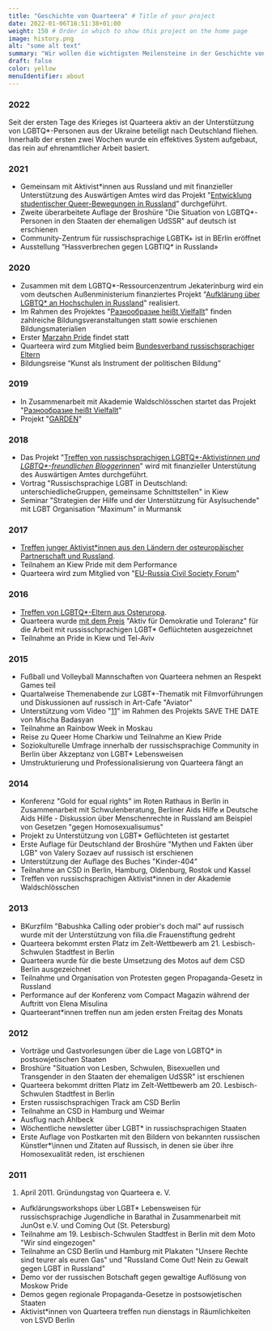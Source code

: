 ```yaml
---
title: "Geschichte von Quarteera" # Title of your project
date: 2022-01-06T16:51:38+01:00
weight: 150 # Order in which to show this project on the home page
image: history.png
alt: "some alt text"
summary: "Wir wollen die wichtigsten Meilensteine in der Geschichte von Quarteera darstellen."
draft: false
color: yellow
menuIdentifier: about
---
```


### 2022
Seit der ersten Tage des Krieges ist Quarteera aktiv an der Unterstützung von LGBTQ*-Personen aus der Ukraine beteiligt nach Deutschland fliehen. Innerhalb der ersten zwei Wochen wurde ein effektives System aufgebaut, das rein auf ehrenamtlicher Arbeit basiert.

### 2021
- Gemeinsam mit Aktivist*innen aus Russland und mit finanzieller Unterstützung des Auswärtigen Amtes wird das Projekt "[Entwicklung studentischer Queer-Bewegungen in Russland](/projects/qib2021/)” durchgeführt.
- Zweite überarbeitete Auflage der Broshüre "Die Situation von LGBTQ*-Personen in den Staaten der ehemaligen UdSSR" auf deutsch ist erschienen
- Community-Zentrum für russischsprachige LGBTK+ ist in BErlin eröffnet
- Ausstellung “Hassverbrechen gegen LGBTIQ* in Russland»

### 2020
- Zusammen mit dem LGBTQ*-Ressourcenzentrum Jekaterinburg wird ein vom deutschen Außenministerium finanziertes Projekt "[Aufklärung über LGBTQ* an Hochschulen in Russland](https://qib20.quarteera.de/)" realisiert.
- Im Rahmen des Projektes "[Разнообразие heißt Vielfallt](/projects/raznoobrasije/)" finden zahlreiche Bildungsveranstaltungen statt sowie erschienen Bildungsmaterialien
- Erster [Marzahn Pride](https://www.marzahn-pride.de) findet statt
- Quarteera wird zum Mitglied beim [Bundesverband russischsprachiger Eltern](https://www.bvre.de)
- Bildungsreise “Kunst als Instrument der politischen Bildung”

### 2019
- In Zusammenarbeit mit Akademie Waldschlösschen startet das Projekt "[Разнообразие heißt Vielfallt](/projects/raznoobrasije/)"
- Projekt "[GARDEN](https://vimeo.com/433780809)"

### 2018
- Das Projekt "[Treffen von russischsprachigen LGBTQ\*-Aktivist*innen und LGBTQ\*-freundlichen Blogger*innen](https://qib18.quarteera.de/)" wird mit finanzieller Unterstütung des Auswärtigen Amtes durchgeführt.
- Vortrag "Russischsprachige LGBT in Deutschland: unterschiedlicheGruppen, gemeinsame Schnittstellen" in Kiew
- Seminar "Strategien der Hilfe und der Unterstützung für Asylsuchende" mit LGBT Organisation "Maximum" in Murmansk

### 2017
- [Treffen junger Aktivist*innen aus den Ländern der osteuropäischer Partnerschaft und Russland](https://qib17.quarteera.de/).
- Teilnahem an Kiew Pride mit dem Performance
- Quarteera wird zum Mitglied von "[EU-Russia Civil Society Forum](https://eu-russia-csf.org/)"

### 2016
- [Treffen von LGBTQ\*-Eltern aus Osteruropa](http://quarteera.tilda.ws/).
- Quarteera wurde [mit dem  Preis](https://www.buendnis-toleranz.de/archiv/themen/toleranz/170180/initiative-ag-asyl) "Aktiv für Demokratie und Toleranz" für die Arbeit mit russisschprachigen LGBT\* Geflüchteten ausgezeichnet
- Teilnahme an Pride in Kiew und Tel-Aviv

### 2015
- Fußball und Volleyball Mannschaften von Quarteera nehmen an Respekt Games teil
- Quartalweise Themenabende zur LGBT*-Thematik mit Filmvorführungen und Diskussionen auf russisch in Art-Cafe "Aviator" 
- Unterstützung vom Video "[11](https://vimeo.com/126230429)" im Rahmen des Projekts SAVE THE DATE von Mischa Badasyan
- Teilnahme an Rainbow Week in Moskau
- Reise zu Queer Home Charkiw und Teilnahme an Kiew Pride
- Soziokulturelle Umfrage innerhalb der russischsprachige Community in Berlin über Akzeptanz von LGBT\* Lebensweisen 
- Umstrukturierung und Professionalisierung von Quarteera fängt an

### 2014
- Konferenz "Gold for equal rights" im Roten Rathaus in Berlin in Zusammenarbeit mit Schwulenberatung, Berliner Aids Hilfe и Deutsche Aids Hilfe - Diskussion über Menschenrechte in Russland am Beispiel von Gesetzen "gegen Homosexualisumus"
- Projekt zu Unterstützung von LGBT\* Geflüchteten ist gestartet
- Erste Auflage für Deutschland der Broshüre "Mythen und Fakten über LGB" von Valery Sozaev auf russisch ist erschienen 
- Unterstützung der Auflage des Buches "Kinder-404"
- Teilnahme an CSD in Berlin, Hamburg, Oldenburg, Rostok und Kassel 
- Treffen von russischsprachigen Aktivist*innen in der Akademie Waldschlösschen

### 2013
- ВKurzfilm "Babushka Calling oder probier's doch mal" auf russisch wurde mit der Unterstützung von filia.die Frauenstiftung gedreht
- Quarteera bekommt ersten Platz im Zelt-Wettbewerb am 21. Lesbisch-Schwulen Stadtfest in Berlin
- Quarteera wurde für die beste Umsetzung des Motos auf dem CSD Berlin ausgezeichnet
- Teilnahme und Organisation von Protesten gegen Propaganda-Gesetz in Russland
- Performance auf der Konferenz vom Compact Magazin während der Auftritt von Elena Misulina
- Quarteerant*innen treffen nun am jeden ersten Freitag des Monats

### 2012
- Vorträge und Gastvorlesungen über die Lage von LGBTQ* in postsowjetischen Staaten
- Broshüre "Situation von Lesben, Schwulen, Bisexuellen und Transgender in den Staaten der ehemaligen UdSSR" ist erschienen
- Quarteera bekommt dritten Platz im Zelt-Wettbewerb am 20. Lesbisch-Schwulen Stadtfest in Berlin
- Ersten russischsprachigen Track am CSD Berlin
- Teilnahme an CSD in Hamburg und Weimar
- Ausflug nach Ahlbeck 
- Wöchentliche newsletter über LGBT\* in russischsprachigen Staaten
- Erste Auflage von Postkarten mit den Bildern von bekannten russischen Künstler*\innen und Zitaten auf Russisch, in denen sie über ihre Homosexualität reden, ist erschienen

### 2011
1. April 2011. Gründungstag von Quarteera e. V.
- Aufklärungsworkshops über LGBT* Lebensweisen für russischsprachige Jugendliche in Barathal in Zusammenarbeit mit JunOst e.V. und Coming Out (St. Petersburg) 
- Teilnahme am 19. Lesbisch-Schwulen Stadtfest in Berlin mit dem Moto "Wir sind eingezogen"
- Teilnahme an CSD Berlin und Hamburg mit Plakaten "Unsere Rechte sind teurer als euren Gas" und "Russland Come Out! Nein zu Gewalt gegen LGBT in Russland"
- Demo vor der russischen Botschaft gegen gewaltige Auflösung von Moskow Pride
- Demos gegen regionale Propaganda-Gesetze in postsowjetischen Staaten
- Aktivist*innen von Quarteera treffen nun dienstags in Räumlichkeiten von LSVD Berlin

